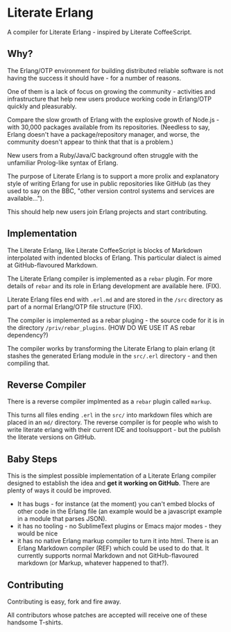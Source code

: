 Literate Erlang
===============

A compiler for Literate Erlang - inspired by Literate CoffeeScript.

Why?
----

The Erlang/OTP environment for building distributed reliable software is not having the success it should have - for a number of reasons.

One of them is a lack of focus on growing the community - activities and infrastructure that help new users produce working code in Erlang/OTP quickly and pleasurably.

Compare the slow growth of Erlang with the explosive growth of Node.js - with 30,000 packages available from its repositories. (Needless to say, Erlang doesn't have a package/repository manager, and worse, the community doesn't appear to think that that is a problem.)

New users from a Ruby/Java/C background often struggle with the unfamiliar Prolog-like syntax of Erlang.

The purpose of Literate Erlang is to support a more prolix and explanatory style of writing Erlang for use in public repositories like GitHub (as they used to say on the BBC, "other version control systems and services are available...").

This should help new users join Erlang projects and start contributing.

Implementation
--------------

The Literate Erlang, like Literate CoffeeScript is blocks of Markdown interpolated with indented blocks of Erlang. This particular dialect is aimed at GitHub-flavoured Markdown.

The Literate Erlang compiler is implemented as a ``rebar`` plugin. For more details of ``rebar`` and its role in Erlang development are available here. (FIX).

Literate Erlang files end with ``.erl.md`` and are stored in the ``/src`` directory as part of a normal Erlang/OTP file structure (FIX).

The compiler is implemented as a rebar pluging - the source code for it is in the directory ``/priv/rebar_plugins``. (HOW DO WE USE IT AS rebar dependency?)

The compiler works by transforming the Literate Erlang to plain erlang (it stashes the generated Erlang module in the ``src/.erl`` directory - and then compiling that.

Reverse Compiler
----------------

There is a reverse compiler implmented as a ``rebar`` plugin called ``markup``.

This turns all files ending ``.erl`` in the ``src/`` into markdown files which are placed in an `md/` directory. The reverse compiler is for people who wish to write literate erlang with their current IDE and toolsupport - but the publish the literate versions on GitHub.

Baby Steps
----------

This is the simplest possible implementation of a Literate Erlang compiler designed to establish the idea and **get it working on GitHub**. There are plenty of ways it could be improved.

* It has bugs - for instance (at the moment) you can't embed blocks of other code in the Erlang file (an example would be a javascript example in a module that parses JSON).
* it has no tooling - no SublimeText plugins or Emacs major modes - they would be nice
* it has no native Erlang markup compiler to turn it into html. There is an Erlang Markdown compiler (REF) which could be used to do that. It currently supports normal Markdown and not GitHub-flavoured markdown (or Markup, whatever happened to that?).

Contributing
------------

Contributing is easy, fork and fire away.

All contributors whose patches are accepted will receive one of these handsome T-shirts.